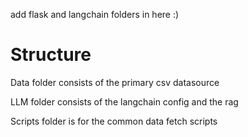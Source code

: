 add flask and langchain folders in here :)

# Structure

Data folder consists of the primary csv datasource

LLM folder consists of the langchain config and the rag

Scripts folder is for the common data fetch scripts
